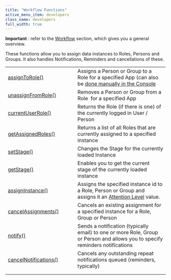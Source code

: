 ```yaml
---
title: "Workflow Functions"
active_menu_item: developers
class_name: developers
full_width: true
---
```



**Important** : refer to the [Workflow](/developers/user-guide/product-guide/advanced-features/workflow/) section, which gives you a general overview.

These functions allow you to assign data instances to Roles, Persons and Groups. It also handles Notifications, Reminders and cancellations of these.

<table>
<tr>
<td width="230">
  <a href="/developers/user-guide/scripting-apis/client-api/workflow-functions/assigntorole">assignToRole()</a>

</td>
<td width="13">
</td>
<td width="637">
  Assigns a Person or Group to a Role for a specified App (can also be <a href="/developers/user-guide/product-guide/advanced-features/workflow/roles-stages) ">done manually in the Console</a>

</td>
</tr>
<tr>
<td width="230">
  <a href="/developers/user-guide/scripting-apis/client-api/workflow-functions/unassignfromrole">unassignFromRole()</a>

</td>
<td width="13">
</td>
<td width="637">
Removes a Person or Group from a Role  for a specified App

</td>
</tr>
<tr>
<td width="230">
  <a href="/developers/user-guide/scripting-apis/client-api/workflow-functions/currentuserrole">currentUserRole()</a>

</td>
<td width="13">
</td>
<td width="637">
Returns the Role (if there is one) of the currently logged in User / Person

</td>
</tr>
<tr>
<td width="230">
  <a href="/developers/user-guide/scripting-apis/client-api/workflow-functions/getassignedroles">getAssignedRoles()</a>

</td>
<td width="13">
</td>
<td width="637">
Returns a list of all Roles that are currently assigned to a specified instance

</td>
</tr>
<tr>
<td width="230">
  <a href="/developers/user-guide/scripting-apis/client-api/workflow-functions/setstage">setStage()</a>

</td>
<td width="13">
</td>
<td width="637">
Changes the Stage for the currently loaded Instance

</td>
</tr>
<tr>
<td width="230">
  <a href="/developers/user-guide/scripting-apis/client-api/workflow-functions/getstage">getStage()</a>

</td>
<td width="13">
</td>
<td width="637">
Enables you to get the current stage of the currently loaded instance

</td>
</tr>
<tr>
<td width="230">
  <a href="/developers/user-guide/scripting-apis/client-api/workflow-functions/assigninstance">assignInstance()</a>

</td>
<td width="13">
</td>
<td width="637">
  Assigns the specified instance id to a Role, Person or Group and assigns it an <a href="/developers/user-guide/product-guide/advanced-features/workflow/attention-levels">Attention Level</a> value.

</td>
</tr>
<tr>
<td width="230">
  <a href="/developers/user-guide/scripting-apis/client-api/workflow-functions/cancelassignments">cancelAssignments()</a>

</td>
<td width="13">
</td>
<td width="637">
Cancels an existing assignment for a specified instance for a Role, Group or Person

</td>
</tr>
<tr>
<td width="230">
  <a href="/developers/user-guide/scripting-apis/client-api/workflow-functions/notify">notify()</a>

</td>
<td width="13">
</td>
<td width="637">
Sends a notification (typically email) to one or more Role, Group or Person and allows you to specify reminders notifications

</td>
</tr>
<tr>
<td width="230">
  <a href="/developers/user-guide/scripting-apis/client-api/workflow-functions/cancelnotificationsforinstance">cancelNotifications()</a>

</td>
<td width="13">
</td>
<td width="637">
Cancels any outstanding repeat notifications queued (reminders, typically)

</td>
</tr>
<tr>
<td width="230">
</td>
<td width="13">
</td>
<td width="637">
</td>
</tr>
<tr>
<td width="230">
</td>
<td width="13">
</td>
<td width="637">
</td>
</tr>
</table>
